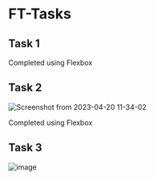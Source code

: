 # FT-Tasks

## Task 1

Completed using Flexbox

## Task 2

![Screenshot from 2023-04-20 11-34-02](https://user-images.githubusercontent.com/43727030/233325073-4ca43925-6ace-4d4a-898a-43d686fc9647.png)

Completed using Flexbox

## Task 3

![image](https://user-images.githubusercontent.com/43727030/235442996-eabb2dc6-f9d7-40c2-8d43-e91edaf569cc.png)

